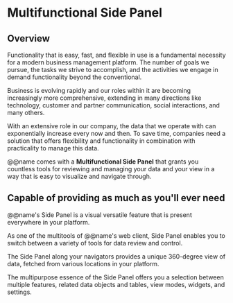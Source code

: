 # Multifunctional Side Panel

## Overview

Functionality that is easy, fast, and flexible in use is a fundamental necessity for a modern business management platform. 
The number of goals we pursue, the tasks we strive to accomplish, and the activities we engage in demand functionality beyond the conventional.  

Business is evolving rapidly and our roles within it are becoming increasingly more comprehensive, extending in many directions like technology, customer and partner communication, social interactions, and many others.  

With an extensive role in our company, the data that we operate with can exponentially increase every now and then. 
To save time, companies need a solution that offers flexibility and functionality in combination with practicality to manage this data.  

@@name comes with a **Multifunctional Side Panel** that grants you countless tools for reviewing and managing your data and your view in a way that is easy to visualize and navigate through.  

## Capable of providing as much as you'll ever need

@@name's Side Panel is a visual versatile feature that is present everywhere in your platform.  

As one of the multitools of @@name's web client, Side Panel enables you to switch between a variety of tools for data review and control.  

The Side Panel along your navigators provides a unique 360-degree view of data, fetched from various locations in your platform.  

The multipurpose essence of the Side Panel offers you a selection between multiple features, related data objects and tables, view modes, widgets, and settings.  


